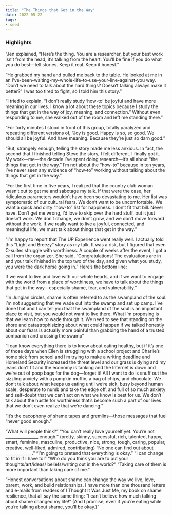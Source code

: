 ```yaml
---
title: "The Things that Get in the Way"
date: 2022-05-22
tags:
- seed
---
```


### Highlights
“Jen explained, “Here’s the thing. You are a researcher, but your best work isn’t from the head; it’s talking from the heart. You’ll be fine if you do what you do best—tell stories. Keep it real. Keep it honest.”

“He grabbed my hand and pulled me back to the table. He looked at me in an I’ve-been-waiting-my-whole-life-to-use-your-line-against-you way. “Don’t we need to talk about the hard things? Doesn’t talking always make it better?” I was too tired to fight, so I told him this story.”

“I tried to explain, “I don’t really study ‘how-to’ be joyful and have more meaning in our lives. I know a lot about these topics because I study the things that get in the way of joy, meaning, and connection.” Without even responding to me, she walked out of the room and left me standing there.”

“For forty minutes I stood in front of this group, totally paralyzed and repeating different versions of, “Joy is good. Happy is so, so good. We should all be joyful. And have meaning. Because they’re just so darn good.”

“But, strangely enough, telling the story made me less anxious. In fact, the second that I finished telling Steve the story, I felt different. I finally got it. My work—me—the decade I’ve spent doing research—it’s all about “the things that get in the way.” I’m not about the “how-to” because in ten years, I’ve never seen any evidence of “how-to” working without talking about the things that get in the way.”

“For the first time in five years, I realized that the country club woman wasn’t out to get me and sabotage my talk. If that were the case, her ridiculous parameters wouldn’t have been so devastating to me. Her list was symptomatic of our cultural fears. We don’t want to be uncomfortable. We want a quick and dirty “how-to” list for happiness.
I don’t fit that bill. Never have. Don’t get me wrong, I’d love to skip over the hard stuff, but it just doesn’t work. We don’t change, we don’t grow, and we don’t move forward without the work. If we really want to live a joyful, connected, and meaningful life, we must talk about things that get in the way.”

“I’m happy to report that The UP Experience went really well. I actually told this “Light and Breezy” story as my talk. It was a risk, but I figured that even C-suites struggle with worthiness. A couple of weeks after the event, I got a call from the organizer. She said, “Congratulations! The evaluations are in and your talk finished in the top two of the day, and given what you study, you were the dark horse going in.”
Here’s the bottom line:

If we want to live and love with our whole hearts, and if we want to engage with the world from a place of worthiness, we have to talk about the things that get in the way—especially shame, fear, and vulnerability.”

“In Jungian circles, shame is often referred to as the swampland of the soul. I’m not suggesting that we wade out into the swamp and set up camp. I’ve done that and I can tell you that the swampland of the soul is an important place to visit, but you would not want to live there.
What I’m proposing is that we learn how to wade through it. We need to see that standing on the shore and catastrophisizing about what could happen if we talked honestly about our fears is actually more painful than grabbing the hand of a trusted companion and crossing the swamp”

“I can know everything there is to know about eating healthy, but if it’s one of those days when Ellen is struggling with a school project and Charlie’s home sick from school and I’m trying to make a writing deadline and Homeland Security increased the threat level and our grass is dying and my jeans don’t fit and the economy is tanking and the Internet is down and we’re out of poop bags for the dog—forget it! All I want to do is snuff out the sizzling anxiety with a pumpkin muffin, a bag of chips, and chocolate.
We don’t talk about what keeps us eating until we’re sick, busy beyond human scale, desperate to numb and take the edge off, and full of so much anxiety and self-doubt that we can’t act on what we know is best for us. We don’t talk about the hustle for worthiness that’s become such a part of our lives that we don’t even realize that we’re dancing.”

“It’s the cacophony of shame tapes and gremlins—those messages that fuel “never good enough.”

“What will people think?”
“You can’t really love yourself yet. You’re not ________________ enough.” (pretty, skinny, successful, rich, talented, happy, smart, feminine, masculine, productive, nice, strong, tough, caring,
popular, creative, well-liked, admired, contributing)
“No one can find out about _____________.”
“I’m going to pretend that everything is okay.”
“I can change to fit in if I have to!”
“Who do you think you are to put your thoughts/art/ideas/ beliefs/writing out in the world?”
“Taking care of them is more important than taking care of me.”

“Honest conversations about shame can change the way we live, love, parent, work, and build relationships. I have more than one thousand letters and e-mails from readers of I Thought It Was Just Me, my book on shame resilience, that all say the same thing: “I can’t believe how much talking about shame changed my life!” (And I promise, even if you’re eating while you’re talking about shame, you’ll be okay.)”


